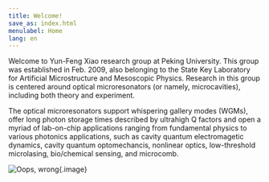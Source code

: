 ```yaml
---
title: Welcome!
save_as: index.html
menulabel: Home
lang: en
---
```


Welcome to Yun-Feng Xiao research group at Peking University. This group was established in Feb. 2009, also belonging to the State Key Laboratory for Artificial Microstructure and Mesoscopic Physics. Research in this group is centered around optical microresonators (or namely, microcavities), including both theory and experiment.

The optical microresonators support whispering gallery modes (WGMs), offer long photon storage times described by ultrahigh Q factors and open a myriad of lab-on-chip applications ranging from fundamental physics to various photonics applications, such as cavity quantum electromagetic dynamics, cavity quantum optomechancis, nonlinear optics, low-threshold microlasing, bio/chemical sensing, and microcomb.

![Oops, wrong]({filename}/images/group.jpg){.image}
